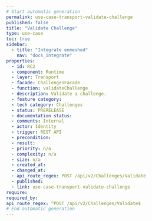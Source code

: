 ```yaml
---
# Start automatic generation
permalink: use-case-transport-validate-challenge
published: false
title: "Validate Challenge"
type: use-case
toc: true
sidebar:
  - title: "Integrate enmeshed"
    nav: "docs_integrate"
properties:
  - id: RC2
  - component: Runtime
  - layer: Transport
  - facade: ChallengesFacade
  - function: validateChallenge
  - description: Validate a challenge.
  - feature category:
  - tech category: Challenges
  - status: PRERELEASE
  - documentation status:
  - comments: Internal
  - actor: Identity
  - trigger: REST API
  - precondition:
  - result:
  - priority: n/a
  - complexity: n/a
  - size: n/a
  - created_at:
  - changed_at:
  - api_route_regex: POST /api/v2/Challenges/Validate
  - published:
  - link: use-case-transport-validate-challenge
require:
required_by:
api_route_regex: ^POST /api/v2/Challenges/Validate$
# End automatic generation
---
```

